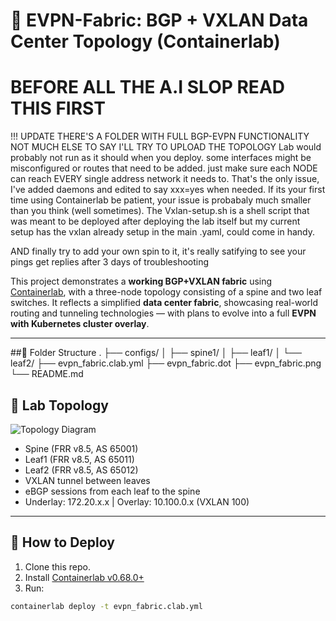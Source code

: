 # 🚀 EVPN-Fabric: BGP + VXLAN Data Center Topology (Containerlab)

# BEFORE ALL THE A.I SLOP READ THIS FIRST
!!! UPDATE THERE'S A FOLDER WITH FULL BGP-EVPN FUNCTIONALITY NOT MUCH ELSE TO SAY I'LL TRY TO UPLOAD THE TOPOLOGY
Lab would probably not run as it should when you deploy. some interfaces might be misconfigured or routes that need to be added. just make sure each NODE can reach EVERY single address network it needs to.
That's the only issue, I've added daemons and edited to say xxx=yes when needed. If its your first time using Containerlab be patient, your issue is probabaly much smaller than you think (well sometimes). The Vxlan-setup.sh is a shell script that was meant to be deployed after deploying the lab itself but my current setup has the vxlan already setup in the main .yaml, could come in handy.

AND finally try to add your own spin to it, it's really satifying to see your pings get replies after 3 days of troubleshooting



This project demonstrates a **working BGP+VXLAN fabric** using [Containerlab](https://containerlab.dev/), with a three-node topology consisting of a spine and two leaf switches.
It reflects a simplified **data center fabric**, showcasing real-world routing and tunneling technologies — with plans to evolve into a full **EVPN with Kubernetes cluster overlay**.

---

##📂 Folder Structure
.
├── configs/
│   ├── spine1/
│   ├── leaf1/
│   └── leaf2/
├── evpn_fabric.clab.yml
├── evpn_fabric.dot
├── evpn_fabric.png
└── README.md

## 📘 Lab Topology

![Topology Diagram](evpn_fabric.png)

- Spine (FRR v8.5, AS 65001)
- Leaf1 (FRR v8.5, AS 65011)
- Leaf2 (FRR v8.5, AS 65012)
- VXLAN tunnel between leaves
- eBGP sessions from each leaf to the spine
- Underlay: 172.20.x.x | Overlay: 10.100.0.x (VXLAN 100)

---

## 🔧 How to Deploy

1. Clone this repo.
2. Install [Containerlab v0.68.0+](https://containerlab.dev/install/)
3. Run:

```bash
containerlab deploy -t evpn_fabric.clab.yml

